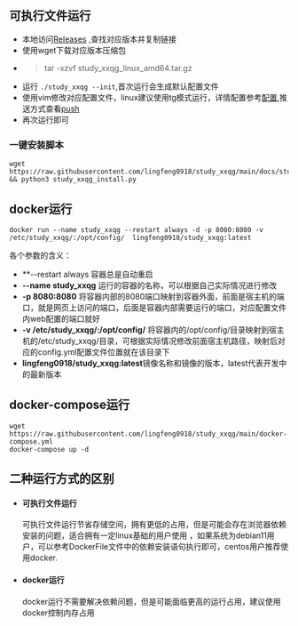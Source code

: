 ## 可执行文件运行

+ 本地访问[Releases]([Release](https://github.com/LingFeng0918/study_xxqg/releases)) ,查找对应版本并复制链接
+ 使用wget下载对应版本压缩包
+ > tar -xzvf study_xxqg_linux_amd64.tar.gz
+ 运行 ```./study_xxqg --init```,首次运行会生成默认配置文件
+ 使用vim修改对应配置文件，linux建议使用tg模式运行，详情配置参考[配置](../config.md),推送方式查看[push](../push.md)
+ 再次运行即可

### 一键安装脚本
```shell
wget  https://raw.githubusercontent.com/lingfeng0918/study_xxqg/main/docs/study_xxqg_install.py && python3 study_xxqg_install.py
```

## docker运行

```
docker run --name study_xxqg --restart always -d -p 8080:8080 -v /etc/study_xxqg/:/opt/config/  lingfeng0918/study_xxqg:latest
```
各个参数的含义：
+ **--restart always 容器总是自动重启
+ **--name study_xxqg** 运行的容器的名称，可以根据自己实际情况进行修改
+ **-p 8080:8080** 将容器内部的8080端口映射到容器外面，前面是宿主机的端口，就是网页上访问的端口，后面是容器内部需要运行的端口，对应配置文件内web配置的端口就好
+ **-v /etc/study_xxqg/:/opt/config/** 将容器内的/opt/config/目录映射到宿主机的/etc/study_xxqg/目录，可根据实际情况修改前面宿主机路径，映射后对应的config.yml配置文件位置就在该目录下
+ **lingfeng0918/study_xxqg:latest**镜像名称和镜像的版本，latest代表开发中的最新版本

## docker-compose运行

```shell
wget https://raw.githubusercontent.com/lingfeng0918/study_xxqg/main/docker-compose.yml
docker-compose up -d
```

## 二种运行方式的区别

+ #### 可执行文件运行

    可执行文件运行节省存储空间，拥有更低的占用，但是可能会存在浏览器依赖安装的问题，适合拥有一定linux基础的用户使用
    ，如果系统为debian11用户，可以参考DockerFile文件中的依赖安装语句执行即可，centos用户推荐使用docker.
+ #### docker运行
    docker运行不需要解决依赖问题，但是可能面临更高的运行占用，建议使用docker控制内存占用
